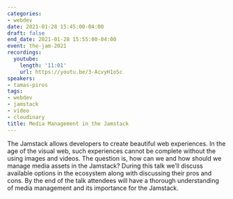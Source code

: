 ```yaml
---
categories:
- webdev
date: 2021-01-28 15:45:00-04:00
draft: false
end_date: 2021-01-28 15:55:00-04:00
event: the-jam-2021
recordings:
  youtube:
    length: '11:01'
    url: https://youtu.be/3-AcvyH1oSc
speakers:
- tamas-piros
tags:
- webdev
- jamstack
- video
- cloudinary
title: Media Management in the Jamstack
---
```



The Jamstack allows developers to create beautiful web experiences. In the age of the visual web, such experiences cannot be complete without the using images and videos. The question is, how can we and how should we manage media assets in the Jamstack? During this talk we’ll discuss available options in the ecosystem along with discussing their pros and cons. By the end of the talk attendees will have a thorough understanding of media management and its importance for the Jamstack.
